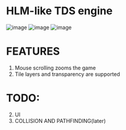 # HLM-like TDS engine

![image](https://user-images.githubusercontent.com/115835523/230936088-3e6d7b06-0601-426a-9e28-eb5a3c08021d.png)
![image](https://github.com/RedEnder666/Missed-Calls/assets/74973491/eeac28af-6cdb-411c-b851-6c5185447af8)
![image](https://github.com/RedEnder666/Missed-Calls/assets/74973491/7d0e63b8-eac6-4463-a0ab-4720fc07676e)


# FEATURES
1. Mouse scrolling zooms the game
2. Tile layers and transparency are supported

# TODO:
2. UI
3. COLLISION AND PATHFINDING(later)
